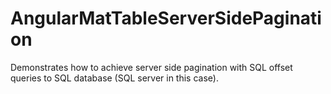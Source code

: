 # AngularMatTableServerSidePagination
Demonstrates how to achieve server side pagination with SQL offset queries to SQL database (SQL server in this case).
